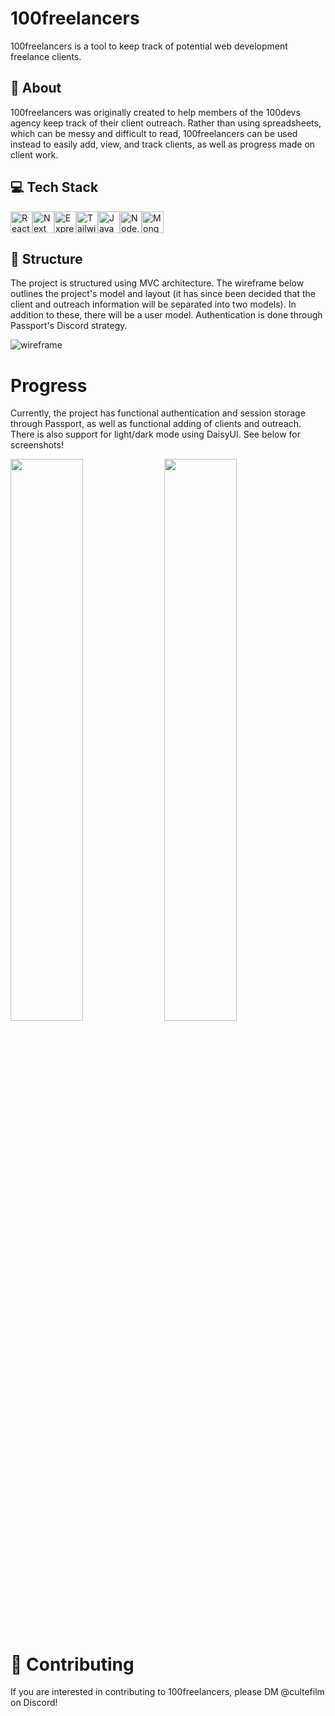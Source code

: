 # 100freelancers

100freelancers is a tool to keep track of potential web development freelance clients.

## :page_with_curl: About

100freelancers was originally created to help members of the 100devs agency keep track of their client outreach. Rather than using spreadsheets, which can be messy and difficult to read, 100freelancers can be used instead to easily add, view, and track clients, as well as progress made on client work.

## :computer: Tech Stack

<div style="display:flex;">
<img height="35" title="React" src="https://img.shields.io/badge/React-0e062a?style=for-the-badge&logo=react&logoColor=61DAFB" alt="React"/>
<img height="35" title="Next" src="https://img.shields.io/badge/next.js-000000?style=for-the-badge&logo=nextdotjs&logoColor=white" alt="Next"/>
<img height="35" title="Express" src="https://img.shields.io/badge/Express.js-404D59?style=for-the-badge" alt="Express.js"/>
<img height="35" title="Tailwind CSS" src="https://img.shields.io/badge/Tailwind_CSS-38B2AC?style=for-the-badge&logo=tailwind-css&logoColor=white" alt="Tailwind CSS"/>
<img height="35" title="JavaScript" src="https://img.shields.io/badge/JavaScript-F7DF1E?style=for-the-badge&logo=JavaScript&logoColor=white" alt="JavaScript"/>
<img height="35" title="Node.js" src="https://img.shields.io/badge/Node.js-90c53f?style=for-the-badge&logo=node.js&logoColor=white" alt="Node.js"/>
<img height="35" title="MongoDB" src="https://img.shields.io/badge/MongoDB-4EA94B?style=for-the-badge&logo=mongodb&logoColor=white" alt="MongoDB"/>
</div>

## :wrench: Structure

The project is structured using MVC architecture. The wireframe below outlines the project's model and layout (it has since been decided that the client and outreach information will be separated into two models). In addition to these, there will be a user model. Authentication is done through Passport's Discord strategy.

![wireframe](https://github.com/devlarabar/100freelancers/assets/122644200/92bf2cc5-9fc8-4eae-ac5e-554af491a4ad)

# Progress

Currently, the project has functional authentication and session storage through Passport, as well as functional adding of clients and outreach. There is also support for light/dark mode using DaisyUI. See below for screenshots!

<img src="https://github.com/devlarabar/100freelancers/assets/122644200/1698dd2e-8057-44f3-9f1a-bcbe81fedd51" width="48%">
<img src="https://github.com/devlarabar/100freelancers/assets/122644200/d1f9c8a9-5adf-4b91-99c0-8aacef2a3cf0" width="48%">

# :memo: Contributing

If you are interested in contributing to 100freelancers, please DM @cultefilm on Discord!
